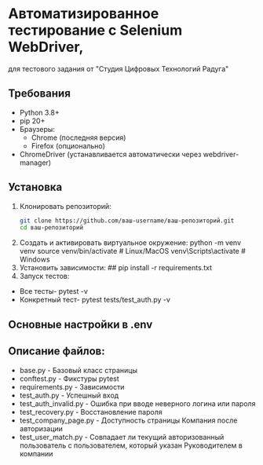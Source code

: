 # Автоматизированное тестирование с Selenium WebDriver,<br> 
для тестового задания от "Студия Цифровых Технологий Радуга"

## Требования
- Python 3.8+
- pip 20+
- Браузеры:
  - Chrome (последняя версия)
  - Firefox (опционально)
- ChromeDriver (устанавливается автоматически через webdriver-manager)

## Установка
1. Клонировать репозиторий:
   ```bash
   git clone https://github.com/ваш-username/ваш-репозиторий.git
   cd ваш-репозиторий
2. Создать и активировать виртуальное окружение:
python -m venv venv
source venv/bin/activate  # Linux/MacOS
venv\Scripts\activate     # Windows
3. Установить зависимости: ## pip install -r requirements.txt
4. Запуск тестов: 
- Все тесты- pytest -v
- Конкретный тест- pytest tests/test_auth.py -v

## Основные настройки в .env

## Описание файлов:
- base.py - Базовый класс страницы
- conftest.py - Фикстуры pytest
- requirements.py - Зависимости
- test_auth.py - Успешный вход
- test_auth_invalid.py - Ошибка при вводе неверного логина или пароля
- test_recovery.py - Восстановление пароля
- test_company_page.py - Доступность страницы Компания после авторизации
- test_user_match.py - Совпадает ли текущий авторизованный пользователь с пользователем, который указан Руководителем в компании
